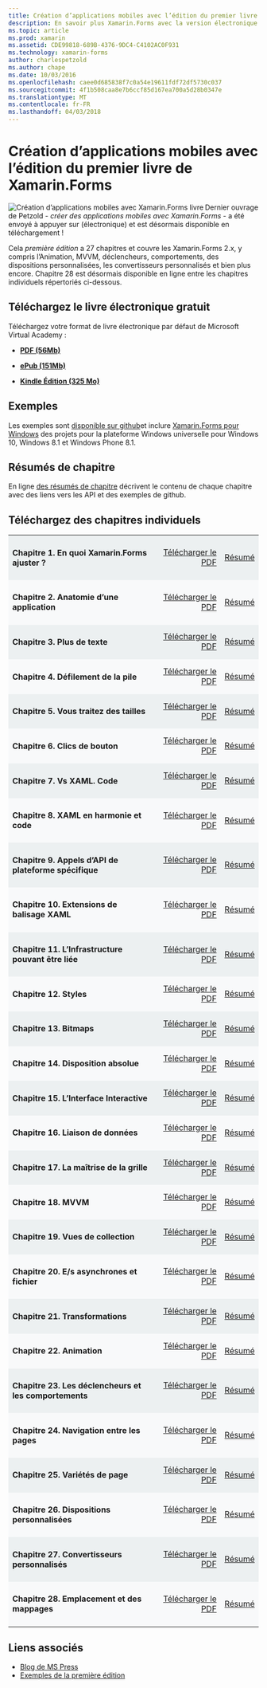 ```yaml
---
title: Création d’applications mobiles avec l’édition du premier livre de Xamarin.Forms
description: En savoir plus Xamarin.Forms avec la version électronique de l’annuaire de créer des applications mobiles de Charles Petzold.
ms.topic: article
ms.prod: xamarin
ms.assetid: CDE99818-689B-4376-9DC4-C4102AC0F931
ms.technology: xamarin-forms
author: charlespetzold
ms.author: chape
ms.date: 10/03/2016
ms.openlocfilehash: caee0d685838f7c0a54e19611fdf72df5730c037
ms.sourcegitcommit: 4f1b508caa8e7b6ccf85d167ea700a5d28b0347e
ms.translationtype: MT
ms.contentlocale: fr-FR
ms.lasthandoff: 04/03/2018
---
```

# <a name="creating-mobile-apps-with-xamarinforms-book-first-edition"></a>Création d’applications mobiles avec l’édition du premier livre de Xamarin.Forms

<p><img src="Images/Cover-sml.png" title="Création d’applications mobiles avec Xamarin.Forms livre" align="left" />Dernier ouvrage de Petzold - <i>créer des applications mobiles avec Xamarin.Forms</i> - a été envoyé à appuyer sur (électronique) et est désormais disponible en téléchargement !</p>

Cela *première édition* a 27 chapitres et couvre les Xamarin.Forms&nbsp;2.x, y compris l’Animation, MVVM, déclencheurs, comportements, des dispositions personnalisées, les convertisseurs personnalisés et bien plus encore.
Chapitre 28 est désormais disponible en ligne entre les chapitres individuels répertoriés ci-dessous.

## <a name="download-ebook-for-free"></a>Téléchargez le livre électronique gratuit

Téléchargez votre format de livre électronique par défaut de Microsoft Virtual Academy :

*    [**PDF (56Mb)**](https://aka.ms/xamebook)

*    [**ePub (151Mb)**](https://aka.ms/xamebook/epub)

*    [**Kindle Édition (325 Mo)**](https://aka.ms/xamebook/mobi)

## <a name="samples"></a>Exemples

Les exemples sont [disponible sur github](https://github.com/xamarin/xamarin-forms-book-samples)et inclure [Xamarin.Forms pour Windows](~/xamarin-forms/platform/windows/index.md) des projets pour la plateforme Windows universelle pour Windows 10, Windows 8.1 et Windows Phone 8.1.

## <a name="chapter-summaries"></a>Résumés de chapitre

En ligne [des résumés de chapitre](summaries/index.md) décrivent le contenu de chaque chapitre avec des liens vers les API et des exemples de github.

## <a name="download-individual-chapters"></a>Téléchargez des chapitres individuels

<table style="border:0px; box-shadow:0 0px 0px" cellpadding="0" cellspacing="2" border="0" width="85%">
<tr style="background:#ecf0f1">
  <td style="border:0px;">
    <h4>Chapitre 1. En quoi Xamarin.Forms ajuster ?</h4>
  </td>
  <td style="border:0px;" align="right"><a href="https://download.xamarin.com/developer/xamarin-forms-book/XamarinFormsBook-Ch01-Apr2016.pdf">Télécharger le PDF</a> </td>
  <td style="border:0px;" align="right"><a href="summaries/chapter01.md">Résumé</a></td>
</tr>
<tr style="background:#f8f9fa">
  <td style="border:0px;">
    <h4>Chapitre 2. Anatomie d’une application</h4>
  </td>
  <td style="border:0px;" align="right"><a href="https://download.xamarin.com/developer/xamarin-forms-book/XamarinFormsBook-Ch02-Apr2016.pdf">Télécharger le PDF</a> </td>
  <td style="border:0px;" align="right"><a href="summaries/chapter02.md">Résumé</a></td>
</tr>
<tr style="background:#ecf0f1">
  <td style="border:0px;">
    <h4>Chapitre 3. Plus de texte</h4>
  </td>
  <td style="border:0px;" align="right"><a href="https://download.xamarin.com/developer/xamarin-forms-book/XamarinFormsBook-Ch03-Apr2016.pdf">Télécharger le PDF</a> </td>
  <td style="border:0px;" align="right"><a href="summaries/chapter03.md">Résumé</a></td>
</tr>
<tr style="background:#f8f9fa">
  <td style="border:0px;">
    <h4>Chapitre 4. Défilement de la pile</h4>
  </td>
  <td style="border:0px;" align="right"><a href="https://download.xamarin.com/developer/xamarin-forms-book/XamarinFormsBook-Ch04-Apr2016.pdf">Télécharger le PDF</a> </td>
  <td style="border:0px;" align="right"><a href="summaries/chapter04.md">Résumé</a></td>
</tr>
<tr style="background:#ecf0f1">
  <td style="border:0px;">
    <h4>Chapitre 5. Vous traitez des tailles</h4>
  </td>
  <td style="border:0px;" align="right"><a href="https://download.xamarin.com/developer/xamarin-forms-book/XamarinFormsBook-Ch05-Apr2016.pdf">Télécharger le PDF</a> </td>
  <td style="border:0px;" align="right"><a href="summaries/chapter05.md">Résumé</a></td>
</tr>
<tr style="background:#f8f9fa">
  <td style="border:0px;">
    <h4>Chapitre 6. Clics de bouton</h4>
  </td>
  <td style="border:0px;" align="right"><a href="https://download.xamarin.com/developer/xamarin-forms-book/XamarinFormsBook-Ch06-Apr2016.pdf">Télécharger le PDF</a> </td>
  <td style="border:0px;" align="right"><a href="summaries/chapter06.md">Résumé</a></td>
</tr>
<tr style="background:#ecf0f1">
  <td style="border:0px;">
    <h4>Chapitre 7. Vs XAML. Code</h4>
  </td>
  <td style="border:0px;" align="right"><a href="https://download.xamarin.com/developer/xamarin-forms-book/XamarinFormsBook-Ch07-Apr2016.pdf">Télécharger le PDF</a> </td>
  <td style="border:0px;" align="right"><a href="summaries/chapter07.md">Résumé</a></td>
</tr>
<tr style="background:#f8f9fa">
  <td style="border:0px;">
    <h4>Chapitre 8. XAML en harmonie et code</h4>
  </td>
  <td style="border:0px;" align="right"><a href="https://download.xamarin.com/developer/xamarin-forms-book/XamarinFormsBook-Ch08-Apr2016.pdf">Télécharger le PDF</a> </td>
  <td style="border:0px;" align="right"><a href="summaries/chapter08.md">Résumé</a></td>
</tr>
<tr style="background:#ecf0f1">
  <td style="border:0px;">
    <h4>Chapitre 9. Appels d’API de plateforme spécifique</h4>
  </td>
  <td style="border:0px;" align="right"><a href="https://download.xamarin.com/developer/xamarin-forms-book/XamarinFormsBook-Ch09-Apr2016.pdf">Télécharger le PDF</a> </td>
  <td style="border:0px;" align="right"><a href="summaries/chapter09.md">Résumé</a></td>
</tr>
<tr style="background:#f8f9fa">
  <td style="border:0px;">
    <h4>Chapitre 10. Extensions de balisage XAML</h4>
  </td>
  <td style="border:0px;" align="right"><a href="https://download.xamarin.com/developer/xamarin-forms-book/XamarinFormsBook-Ch10-Apr2016.pdf">Télécharger le PDF</a> </td>
  <td style="border:0px;" align="right"><a href="summaries/chapter10.md">Résumé</a></td>
</tr>
<tr style="background:#ecf0f1">
  <td style="border:0px;">
    <h4>Chapitre 11. L’Infrastructure pouvant être liée</h4>
  </td>
  <td style="border:0px;" align="right"><a href="https://download.xamarin.com/developer/xamarin-forms-book/XamarinFormsBook-Ch11-Apr2016.pdf">Télécharger le PDF</a> </td>
  <td style="border:0px;" align="right"><a href="summaries/chapter11.md">Résumé</a></td>
</tr>
<tr style="background:#f8f9fa">
  <td style="border:0px;">
    <h4>Chapitre 12. Styles</h4>
  </td>
  <td style="border:0px;" align="right"><a href="https://download.xamarin.com/developer/xamarin-forms-book/XamarinFormsBook-Ch12-Apr2016.pdf">Télécharger le PDF</a> </td>
  <td style="border:0px;" align="right"><a href="summaries/chapter12.md">Résumé</a></td>
</tr>
<tr style="background:#ecf0f1">
  <td style="border:0px;">
    <h4>Chapitre 13. Bitmaps</h4>
  </td>
  <td style="border:0px;" align="right"><a href="https://download.xamarin.com/developer/xamarin-forms-book/XamarinFormsBook-Ch13-Apr2016.pdf">Télécharger le PDF</a> </td>
  <td style="border:0px;" align="right"><a href="summaries/chapter13.md">Résumé</a></td>
</tr>
<tr style="background:#f8f9fa">
  <td style="border:0px;">
    <h4>Chapitre 14. Disposition absolue</h4>
  </td>
  <td style="border:0px;" align="right"><a href="https://download.xamarin.com/developer/xamarin-forms-book/XamarinFormsBook-Ch14-Apr2016.pdf">Télécharger le PDF</a> </td>
  <td style="border:0px;" align="right"><a href="summaries/chapter14.md">Résumé</a></td>
</tr>
<tr style="background:#ecf0f1">
  <td style="border:0px;">
    <h4>Chapitre 15. L’Interface Interactive</h4>
  </td>
  <td style="border:0px;" align="right"><a href="https://download.xamarin.com/developer/xamarin-forms-book/XamarinFormsBook-Ch15-Apr2016.pdf">Télécharger le PDF</a> </td>
  <td style="border:0px;" align="right"><a href="summaries/chapter15.md">Résumé</a></td>
</tr>
<tr style="background:#f8f9fa">
  <td style="border:0px;">
    <h4>Chapitre 16. Liaison de données</h4>
  </td>
  <td style="border:0px;" align="right"><a href="https://download.xamarin.com/developer/xamarin-forms-book/XamarinFormsBook-Ch16-Apr2016.pdf">Télécharger le PDF</a> </td>
  <td style="border:0px;" align="right"><a href="summaries/chapter16.md">Résumé</a></td>
</tr>
<tr style="background:#ecf0f1">
  <td style="border:0px;">
    <h4>Chapitre 17. La maîtrise de la grille</h4>
  </td>
  <td style="border:0px;" align="right"><a href="https://download.xamarin.com/developer/xamarin-forms-book/XamarinFormsBook-Ch17-Apr2016.pdf">Télécharger le PDF</a> </td>
  <td style="border:0px;" align="right"><a href="summaries/chapter17.md">Résumé</a></td></tr>
<tr style="background:#f8f9fa">
  <td style="border:0px;">
    <h4>Chapitre 18. MVVM</h4>
  </td>
  <td style="border:0px;" align="right"><a href="https://download.xamarin.com/developer/xamarin-forms-book/XamarinFormsBook-Ch18-Apr2016.pdf">Télécharger le PDF</a> </td>
  <td style="border:0px;" align="right"><a href="summaries/chapter18.md">Résumé</a></td></tr>
<tr style="background:#ecf0f1">
  <td style="border:0px;">
    <h4>Chapitre 19. Vues de collection</h4>
  </td>
  <td style="border:0px;" align="right"><a href="https://download.xamarin.com/developer/xamarin-forms-book/XamarinFormsBook-Ch19-Apr2016.pdf">Télécharger le PDF</a> </td>
  <td style="border:0px;" align="right"><a href="summaries/chapter19.md">Résumé</a></td></tr>
<tr style="background:#f8f9fa">
  <td style="border:0px;">
    <h4>Chapitre 20. E/s asynchrones et fichier</h4>
  </td>
  <td style="border:0px;" align="right"><a href="https://download.xamarin.com/developer/xamarin-forms-book/XamarinFormsBook-Ch20-Apr2016.pdf">Télécharger le PDF</a> </td>
  <td style="border:0px;" align="right"><a href="summaries/chapter20.md">Résumé</a></td></tr>
<tr style="background:#ecf0f1">
  <td style="border:0px;">
    <h4>Chapitre 21. Transformations</h4>
  </td>
  <td style="border:0px;" align="right"><a href="https://download.xamarin.com/developer/xamarin-forms-book/XamarinFormsBook-Ch21-Apr2016.pdf">Télécharger le PDF</a> </td>
  <td style="border:0px;" align="right"><a href="summaries/chapter21.md">Résumé</a></td></tr>
</tr>
<tr style="background:#f8f9fa">
  <td style="border:0px;">
    <h4>Chapitre 22. Animation</h4>
  </td>
  <td style="border:0px;" align="right"><a href="https://download.xamarin.com/developer/xamarin-forms-book/XamarinFormsBook-Ch22-Apr2016.pdf">Télécharger le PDF</a> </td>
  <td style="border:0px;" align="right"><a href="summaries/chapter22.md">Résumé</a></td></tr>
</tr>
<tr style="background:#ecf0f1">
  <td style="border:0px;">
    <h4>Chapitre 23. Les déclencheurs et les comportements</h4>
  </td>
  <td style="border:0px;" align="right"><a href="https://download.xamarin.com/developer/xamarin-forms-book/XamarinFormsBook-Ch23-Apr2016.pdf">Télécharger le PDF</a> </td>
  <td style="border:0px;" align="right"><a href="summaries/chapter23.md">Résumé</a></td></tr>
</tr>
<tr style="background:#f8f9fa">
  <td style="border:0px;">
    <h4>Chapitre 24. Navigation entre les pages</h4>
  </td>
  <td style="border:0px;" align="right"><a href="https://download.xamarin.com/developer/xamarin-forms-book/XamarinFormsBook-Ch24-Apr2016.pdf">Télécharger le PDF</a> </td>
  <td style="border:0px;" align="right"><a href="summaries/chapter24.md">Résumé</a></td></tr>
</tr>
<tr style="background:#ecf0f1">
  <td style="border:0px;">
    <h4>Chapitre 25. Variétés de page</h4>
  </td>
  <td style="border:0px;" align="right"><a href="https://download.xamarin.com/developer/xamarin-forms-book/XamarinFormsBook-Ch25-Apr2016.pdf">Télécharger le PDF</a> </td>
  <td style="border:0px;" align="right"><a href="summaries/chapter25.md">Résumé</a></td></tr>
</tr>
<tr style="background:#f8f9fa">
  <td style="border:0px;">
    <h4>Chapitre 26. Dispositions personnalisées</h4>
  </td>
  <td style="border:0px;" align="right"><a href="https://download.xamarin.com/developer/xamarin-forms-book/XamarinFormsBook-Ch26-Apr2016.pdf">Télécharger le PDF</a> </td>
  <td style="border:0px;" align="right"><a href="summaries/chapter26.md">Résumé</a></td></tr>
</tr>
<tr style="background:#ecf0f1">
  <td style="border:0px;">
    <h4>Chapitre 27. Convertisseurs personnalisés</h4>
  </td>
  <td style="border:0px;" align="right"><a href="https://download.xamarin.com/developer/xamarin-forms-book/XamarinFormsBook-Ch27-Apr2016.pdf">Télécharger le PDF</a> </td>
  <td style="border:0px;" align="right"><a href="summaries/chapter27.md">Résumé</a></td></tr>
</tr>
<tr style="background:#f8f9fa">
  <td style="border:0px;">
    <h4>Chapitre 28. Emplacement et des mappages</h4>
  </td>
  <td style="border:0px;" align="right"><a href="https://download.xamarin.com/developer/xamarin-forms-book/XamarinFormsBook-Ch28-Aug2016.pdf">Télécharger le PDF</a> </td>
  <td style="border:0px;" align="right"><a href="summaries/chapter28.md">Résumé</a></td></tr>
</tr>
</table>



## <a name="related-links"></a>Liens associés

- [Blog de MS Press](https://blogs.msdn.microsoft.com/microsoft_press/2016/03/31/free-ebook-creating-mobile-apps-with-xamarin-forms/)
- [Exemples de la première édition](https://github.com/xamarin/xamarin-forms-book-samples)
